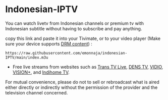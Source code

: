 # Indonesian-IPTV

You can watch livetv from Indonesian channels or premium tv with Indonesian subtitle without having to subscribe and pay anything.

copy this link and paste it into your Tivimate, or to your video player (Make sure your device supports [DRM content](https://support.vidio.com/support/solutions/articles/43000656969-apa-itu-drm-)) :
```
https://raw.githubusercontent.com/emonnaja/indonesian-IPTV/main/index.m3u
```

* Free live streams from websites such as [Trans TV Live](https://www.transtv.co.id/live), [DENS TV](https://www.dens.tv), [VIDIO](https://vidio.com/live), [VISION+](https://www.visionplus.id/webclient/#/live), and [Indihome TV](https://www.indihometv.com/livetv).

For mutual convenience, please do not to sell or rebroadcast what is aired either directly or indirectly without the permission of the provider and the television channel concerned.
